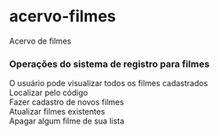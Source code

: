 # acervo-filmes
Acervo de filmes

### Operações do sistema de registro para filmes
O usuário pode visualizar todos os filmes cadastrados</br>
Localizar pelo código</br>
Fazer cadastro de novos filmes</br>
Atualizar filmes existentes</br>
Apagar algum filme de sua lista</br>